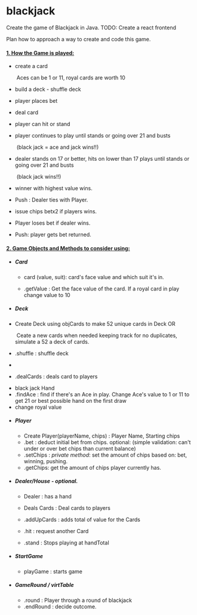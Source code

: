 # blackjack

Create the game of Blackjack in Java.
TODO:
Create a react frontend

Plan how to approach a way to create and code this game.

#### <u>1. How the Game is played:</u>

- create a card

  ​	Aces can be 1 or 11, royal cards are worth 10

- build a deck - shuffle deck

- player places bet

- deal card

- player can hit or stand 

- player continues to play until stands or going over 21 and busts

  ​     (black jack = ace and jack wins!!)

- dealer stands on 17 or better, hits on lower than 17 plays until stands or going over 21 and busts

  ​	 (black jack wins!!)

  

- winner with highest value wins.

- Push : Dealer ties with Player.

- issue chips betx2 if players wins.

- Player loses bet if dealer wins.

- Push: player gets bet returned.



#### <u>2. Game Objects and Methods to consider using:</u>

- ##### Card 

  - card (value, suit): card's face value and which suit it's in.

  - .getValue : Get the face value of the card. If a royal card in play change value to 10

    

-  ##### Deck

  - Create Deck using objCards to make 52 unique cards in Deck OR

    ​	Ceate a new cards  when needed keeping track for no duplicates, simulate a 52 a deck of cards.

  - .shuffle         : shuffle  deck

  - 

  - .dealCards     : deals card to players


* black jack Hand
* .findAce        : find if there's an Ace in play. Change Ace's value to 1 or 11 to get 21 or best possible hand on the first draw  
* change royal value

- ##### Player

  - Create Player(playerName, chips)    :   Player Name, Starting chips
  - .bet      : deduct initial bet from chips.  optional: (simple validation: can't under or over bet chips than current balance)
  - .setChips : *private method*: set the amount of chips based on: bet, winning,  pushing.
  - .getChips: get the amount of chips player currently has.

  

- ##### Dealer/House - optional. 

  - Dealer            :   has a hand

  - Deals Cards   : Deal cards to players

  - .addUpCards : adds total  of value for the Cards

  - .hit                   : request another Card  

  - .stand              : Stops playing at handTotal

    

- ##### StartGame

   - playGame : starts game

     

- ##### GameRound / virtTable 							

   - .round         : Player through a round of blackjack
   - .endRound  :  decide outcome.  
